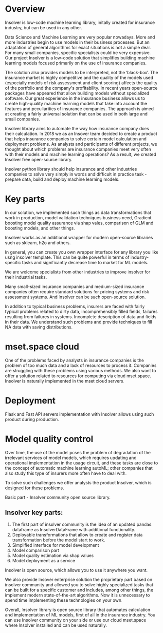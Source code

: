 # Overview

Insolver is low-code machine learning library, initally created for insurance industry, but can be used in any other.

Data Science and Machine Learning are very popular nowadays. More and more industries begin to use models in their business processes. But an adaptation of general algorithms for exact situations is not a simple deal. For many small companies, specific specialists could be very expensive. Our project Insolver is a low-code solution that simplifies building machine learning models focused primarily on the use of insurance companies. 

The solution also provides models to be interpreted, not the ‘black-box’. The insurance market is highly competitive and the quality of the models used (especially models of risk assessment and client scoring) affects the quality of the portfolio and the company's profitability. In recent years open-source packages have appeared that allow building models without specialized software. Our great experience in the insurance business allows us to create high-quality machine learning models that take into account the features and peculiarities of insurance companies. The approach is aimed at creating a fairly universal solution that can be used in both large and small companies. 


Insolver library aims to automate the way how insurance company does their calculation. In 2018 we as an Insover team decided to create a product that helps insurance companies to solve certain model calculation and deployment problems. As analysts and participants of different projects, we thought about which problems are insurance companies meet very often with their models and machine learning operations? As a result, we created Insolver free open-source library.


Insolver python library should help insurance and other industries companies to solve very simply in words and difficult in practice task - prepare data, build and deploy machine learning models.

# Key parts

In our solution, we implemented such things as data transformations that work in production, model validation techniques business need, Gradient boosting model quality assurance via shap vales, comparison of GLM and boosting models, and other things.

Insolver works as an additional wrapper for modern open-source libraries such as sklearn, h2o and others. 

In general, you can create you own wrapper interface for any library you like usng insolver template. This can be quite powerful in terms of industry-specific tasks and significantly decrease time to market for ML models.

We are welcome specialists from other industries to improve insolver for their industrial tasks.

Many small-sized insurance companies and medium-sized insurance companies often require standard solutions for pricing systems and risk assessment systems. And Insolver can be such open-source solution.


In addition to typical business problems, insurers are faced with fairly typical problems related to dirty data, incomprehensibly filled fields, failures resulting from failures in systems. Incomplete description of data and fields in their data. We understand such problems and provide techniques to fill NA data with saving distributions.

# mset.space cloud
One of the problems faced by analysts in insurance companies is the problem of too much data and a lack of resources to process it. Companies are struggling with these problems using various methods. We also want to offer a solution related to resources for computing via cloud mset.space. Insolver is naturally implemented in the mset cloud servers.

# Deployment
Flask and Fast API servers implementation with Insolver allows using such product during production.

# Model quality control
Over time, the use of the model poses the problem of degradation of the irrelevant services of model models, which requires updating and operational implementation in the usage circuit, and these tasks are close to the concept of automatic machine learning autoML; other companies that also study this type of insurers more often have to deal with.


To solve such challenges we offer analysts the product Insolver, which is designed for these problems.

Basic part - Insolver community open source library.

## Insolver key parts:

1. The first part of insolver community is the idea of an updated pandas dataframe as InsolverDataFrame with additional functionality.
2. Deployable transformations that allow to create and register data transformation before the model start to work.
3. Simplified interface for model development
4. Model comparison part
5. Model quality estimation via shap values
6. Model deployment as a service

Insolver is open source, which allows you to use it anywhere you want.

We also provide Insover enterprise solution the proprietary part based on insolver community and allowed you to solve highly specialized tasks that can be built for a specific customer and includes, among other things, the implement modern state-of-the-art algorithms. Now it is unnecessary to spend time implementing these technologies on your own.

Overall, Insolver library is open source library that automates calculation and implementation of ML models, first of all in the insurance industry. You can use Insolver community on your side or use our cloud mset.space where Insolver installed and can be used naturally.


